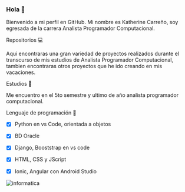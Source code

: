
### Hola 👋

Bienvenido a mi perfil en GitHub. Mi nombre es Katherine Carreño, soy egresada de la carrera Analista Programador Computacional.

Repositorios :computer:  

Aqui encontraras una gran variedad de proyectos realizados durante el transcurso de mis estudios de Analista Programador Computacional, tambien encontraras otros proyectos que he ido creando en mis vacaciones. 

Estudios :star2:

Me encuentro en el  5to semestre y ultimo de año analista programador computacional. 

Lenguaje de programación :floppy_disk:

- [x]  Python en vs Code, orientada a objetos
- [x]  BD Oracle
- [x]  Django, Booststrap en vs code
- [x] HTML, CSS y JScript
- [x]  Ionic, Angular  con Android Studio 



![informatica](https://user-images.githubusercontent.com/80713091/151052703-0f0e1d47-587d-425a-a071-5d24f45a9cc5.jpg)

